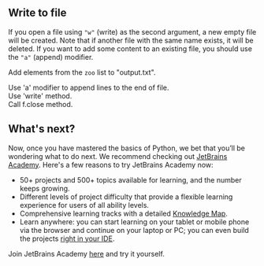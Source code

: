 ## Write to file

If you open a file using `"w"` (write) as the second argument, a new empty file will be created. Note that if another file with the same name exists, it will be deleted. If you want to add some content to an existing file, you should use the `"a"` (append) modifier.  
  
Add elements from the `zoo` list to "output.txt".  

<div class='hint'>Use 'a' modifier to append lines to the end of file.</div>
<div class='hint'>Use 'write' method.</div>
<div class='hint'>Call f.close method.</div>

## What's next?

Now, once you have mastered the basics of Python, we bet that you’ll be wondering what to do next. We recommend checking out [JetBrains Academy](https://hi.hyperskill.org/). Here's a few reasons to try JetBrains Academy now:

- 50+ projects and 500+ topics available for learning, and the number keeps growing.
- Different levels of project difficulty that provide a flexible learning experience for users of all ability levels.
- Comprehensive learning tracks with a detailed [Knowledge Map](https://hyperskill.org/knowledge-map).
- Learn anywhere: you can start learning on your tablet or mobile phone via the browser and continue on your laptop or PC; you can even build the projects [right in your IDE](https://hyperskill.org/plugin#python.).

Join JetBrains Academy [here](https://hyperskill.org/onboarding) and try it yourself.
